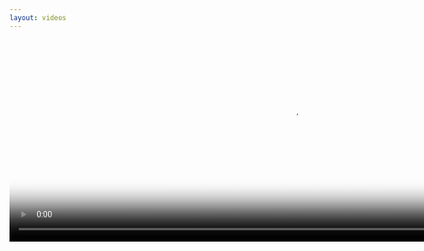 ```yaml
---
layout: videos
---
```

<p align='center'>  
<video poster="./web_videos/Animation_Comparison_poster.jpg" width="1000" height="358" controls preload> 
    <source src="./web_videos/Animation_Comparison.mp4"></source> 
    <source src="./web_videos/Animation_Comparison.webm"></source> 
</video>
</p>
